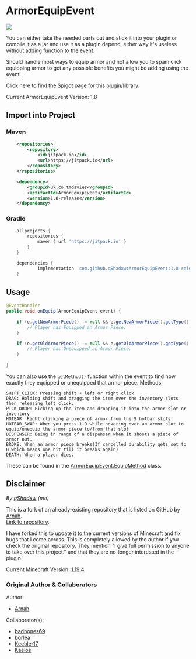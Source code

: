 # ArmorEquipEvent
[![](https://jitpack.io/v/qShadxw/ArmorEquipEvent.svg)](https://jitpack.io/#qShadxw/ArmorEquipEvent)

You can either take the needed parts out and stick it into your plugin or compile it as a jar and use it as a plugin depend, either way it's useless without adding function to the event.

Should handle most ways to equip armor and not allow you to spam click equipping armor to get any possible benefits you might be adding using the event.

Click here to find the [Spigot](https://www.spigotmc.org/resources/lib-armorequipevent.5478/) page for this plugin/library.

Current ArmorEquipEvent Version: 1.8

## Import into Project
### Maven
```xml
	<repositories>
		<repository>
		    <id>jitpack.io</id>
		    <url>https://jitpack.io</url>
		</repository>
	</repositories>
```
```xml
	<dependency>
	    <groupId>uk.co.tmdavies</groupId>
	    <artifactId>ArmorEquipEvent</artifactId>
	    <version>1.8-release</version>
	</dependency>
```
### Gradle
```gradle
	allprojects {
		repositories {
			maven { url 'https://jitpack.io' }
		}
	}
```
```gradle
	dependencies {
	        implementation 'com.github.qShadxw:ArmorEquipEvent:1.8-release'
	}
```

## Usage
```java
@EventHandler
public void onEquip(ArmorEquipEvent event) {
    
    if (e.getNewArmorPiece() != null && e.getNewArmorPiece().getType() != Material.AIR) {
        // Player has Equipped an Armor Piece.
    }

    if (e.getOldArmorPiece() != null && e.getOldArmorPiece().getType() != Material.AIR) {
        // Player has Unequipped an Armor Piece.    
    }
    
}
```
You can also use the `getMethod()` function within the event to find how exactly they equipped or unequipped that armor piece.
Methods:
```
SHIFT_CLICK: Pressing shift + left or right click
DRAG: Holding shift and dragging the item over the inventory slots then releasing left click.
PICK_DROP: Picking up the item and dropping it into the armor slot or inventory
HOTBAR: Right clicking a piece of armor from the 9 hotbar slots.
HOTBAR_SWAP: When you press 1-9 while hovering over an armor slot to equip/unequip the armor piece to/from that slot
DISPENSER: Being in range of a dispenser when it shoots a piece of armor out.
BROKE: When an armor piece breaks(If cancelled durability gets set to 0 which means one hit till it breaks again)
DEATH: When a player dies.
```
These can be found in the [ArmorEquipEvent.EquipMethod](https://github.com/qShadxw/ArmorEquipEvent/blob/master/src/com/codingforcookies/armorequip/ArmorEquipEvent.java#L105) class.

## Disclaimer
*By [qShadxw](https://github.com/qShadxw) (me)*

This is a fork of an already-existing repository that is listed on GitHub by [Arnah](https://github.com/Arnuh).
<br>[Link to repository](https://github.com/Arnuh/ArmorEquipEvent).

I have forked this to update it to the current versions of Minecraft and fix bugs that I come across. 
This is completely allowed by the author if you check the original repository. They mention "I give full permission to anyone to take over this project." 
and that they are no-longer interested in the plugin.

Current Minecraft Version: [1.19.4](https://www.minecraft.net/en-us/article/minecraft-java-edition-1-19-4)

### Original Author & Collaborators
Author:
- [Arnah](https://github.com/Arnuh)

Collaborator(s): 
- [badbones69](https://github.com/badbones69)
- [borlea](https://github.com/borlea)
- [Keebler17](https://github.com/Keebler17)
- [Kaeios](https://github.com/Kaeios)